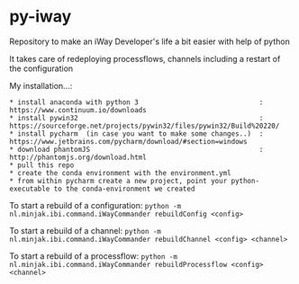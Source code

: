 # py-iway
Repository to make an iWay Developer's life a bit easier with help of python

It takes care of redeploying processflows, channels including a restart of the configuration

My installation...:

````
* install anaconda with python 3                              : https://www.continuum.io/downloads  
* install pywin32                                             : https://sourceforge.net/projects/pywin32/files/pywin32/Build%20220/
* install pycharm  (in case you want to make some changes..)  : https://www.jetbrains.com/pycharm/download/#section=windows
* download phantomJS                                          : http://phantomjs.org/download.html
* pull this repo
* create the conda environment with the environment.yml
* from within pycharm create a new project, point your python-executable to the conda-environment we created 
````


To start a rebuild of a configuration:
``
python -m nl.minjak.ibi.command.iWayCommander rebuildConfig <config>
``

To start a rebuild of a channel:
``
python -m nl.minjak.ibi.command.iWayCommander rebuildChannel <config> <channel>
``

To start a rebuild of a processflow:
``
python -m nl.minjak.ibi.command.iWayCommander rebuildProcessflow <config> <channel>
``

